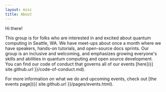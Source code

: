 ```yaml
---
layout: misc
title: About
---
```


Hi there! 

This group is for folks who are interested in and excited about quantum computing in Seattle, WA.
We have meet-ups about once a month where we have speakers, hands-on tutorials, and open-source docs sprints.
Our group is an inclusive and welcoming, and emphasizes growing everyone's skills and abilities in quantum computing and open source development.
You can find our code of conduct that governs all of our events [here]({{ site.github.url }}/code-of-conduct.md).

For more information on what we do and upcoming events, check out [the events page]({{ site.github.url }}/pages/events.html).
